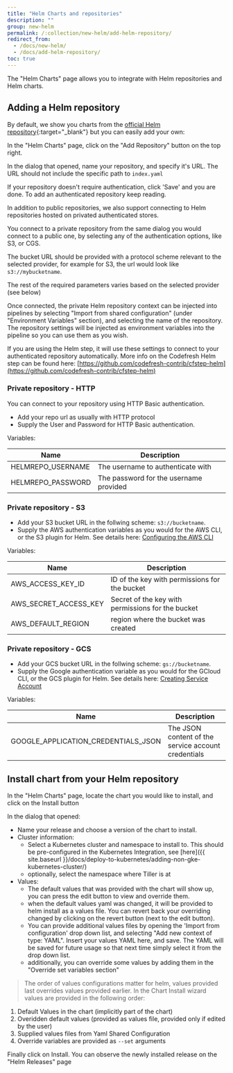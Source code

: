 ```yaml
---
title: "Helm Charts and repositories"
description: ""
group: new-helm
permalink: /:collection/new-helm/add-helm-repository/
redirect_from:
  - /docs/new-helm/
  - /docs/add-helm-repository/
toc: true
---
```

The "Helm Charts" page allows you to integrate with Helm repositories and Helm charts.

## Adding a Helm repository
By default, we show you charts from the [official Helm repository](https://github.com/kubernetes/charts){:target="_blank"} but you can easily add your own:

In the "Helm Charts" page, click on the "Add Repository" button on the top right.

In the dialog that opened, name your repository, and specify it's URL. The URL should not include the specific path to `index.yaml`

If your repository doesn't require authentication, click 'Save' and you are done. To add an authenticated repository keep reading.

In addition to public repositories, we also support connecting to Helm repositories hosted on privated authenticated stores.

You connect to a private repository from the same dialog you would connect to a public one, by selecting any of the authentication options, like S3, or CGS.

The bucket URL should be provided with a protocol scheme relevant to the selected provider, for example for S3, the url would look like `s3://mybucketname`.

The rest of the required parameters varies based on the selected provider (see below)

Once connected, the private Helm repository context can be injected into pipelines by selecting "Import from shared configuration" (under "Environment Variables" section), and selecting the name of the repository.  
The repository settings will be injected as environment variables into the pipeline so you can use them as you wish. 

If you are using the Helm step, it will use these settings to connect to your authenticated repository automatically. More info on the Codefresh Helm step can be found here: [https://github.com/codefresh-contrib/cfstep-helm](https://github.com/codefresh-contrib/cfstep-helm)

### Private repository - HTTP

You can connect to your repository using HTTP Basic authentication.

- Add your repo url as usually with HTTP protocol
- Supply the User and Password for HTTP Basic authentication.

Variables:

Name|Description
---|---
HELMREPO_USERNAME|The username to authenticate with
HELMREPO_PASSWORD|The password for the username provided

### Private repository - S3

- Add your S3 bucket URL in the follwing scheme: `s3://bucketname`.
- Supply the AWS authentication variables as you would for the AWS CLI, or the S3 plugin for Helm. See details here: [Configuring the AWS CLI](https://docs.aws.amazon.com/cli/latest/userguide/cli-chap-getting-started.html)

Variables:

Name|Description
---|---
AWS_ACCESS_KEY_ID|ID of the key with permissions for the bucket
AWS_SECRET_ACCESS_KEY|Secret of the key with permissions for the bucket
AWS_DEFAULT_REGION|region where the bucket was created

### Private repository - GCS

- Add your GCS bucket URL in the follwing scheme: `gs://bucketname`.
- Supply the Google authentication variable as you would for the GCloud CLI, or the GCS plugin for Helm. See details here: [Creating Service Account](https://cloud.google.com/docs/authentication/getting-started)

Variables:

Name|Description
---|---
GOOGLE_APPLICATION_CREDENTIALS_JSON|The JSON content of the service account credentials

## Install chart from your Helm repository

In the "Helm Charts" page, locate the chart you would like to install, and click on the Install button

In the dialog that opened:
- Name your release and choose a version of the chart to install.
- Cluster information:
  - Select a Kubernetes cluster and namespace to install to. This should be pre-configured in the Kubernetes Integration, see [here]({{ site.baseurl }}/docs/deploy-to-kubernetes/adding-non-gke-kubernetes-cluster/) 
  - optionally, select the namespace where Tiller is at
- Values:
  - The default values that was provided with the chart will show up, you can press the edit button to view and override them.
  - when the default values yaml was changed, it will be provided to helm install as a values file. You can revert back your overriding changed by clicking on the revert button (next to the edit button).
  - You can provide additional values files by opening the 'Import from configuration' drop down list, and selecting "Add new context of type: YAML". Insert your values YAML here, and save. The YAML will be saved for future usage so that next time simply select it from the drop down list.
  - additionally, you can override some values by adding them in the "Override set variables section"

> The order of values configurations matter for helm, values provided last overrides values provided earlier. In the Chart Install wizard values are provided in the following order:
1. Default Values in the chart (implicitly part of the chart)
2. Overidden default values (provided as values file, provided only if edited by the user)
3. Supplied values files from Yaml Shared Configuration
4. Override variables are provided as `--set` arguments

Finally click on Install. You can observe the newly installed release on the "Helm Releases" page
